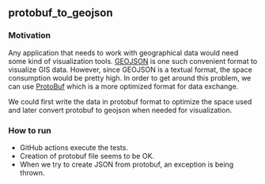 ## protobuf_to_geojson
### Motivation
Any application that needs to work with geographical data would need some kind of visualization tools.
[GEOJSON](https://en.wikipedia.org/wiki/GeoJSON) is one such convenient format to visualize GIS data. However, since GEOJSON is a textual format, the space consumption would be pretty high.
In order to get around this problem, we can use [ProtoBuf](https://developers.google.com/protocol-buffers) which is a more optimized format for data exchange.

We could first write the data in protobuf format to optimize the space used and later convert protobuf to geojson when needed for visualization.

### How to run
* GitHub actions execute the tests.
* Creation of protobuf file seems to be OK.
* When we try to create JSON from protobuf, an exception is being thrown.
